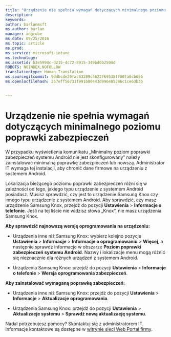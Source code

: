 ```yaml
---
title: "Urządzenie nie spełnia wymagań dotyczących minimalnego poziomu poprawki zabezpieczeń | Microsoft Intune"
description: 
keywords: 
author: barlanmsft
ms.author: barlan
manager: angrobe
ms.date: 09/25/2016
ms.topic: article
ms.prod: 
ms.service: microsoft-intune
ms.technology: 
ms.assetid: b3e5994c-d215-4c72-8915-349bd0b2504d
ROBOTS: NOINDEX,NOFOLLOW
translationtype: Human Translation
ms.sourcegitcommit: 9ddbcde20fac83289c4622f69538ff00fa0cb65b
ms.openlocfilehash: 257eff56731f991b80443d996485286c1ce63b3b


---
```


# <a name="your-device-does-not-meet-the-minimum-security-patch"></a>Urządzenie nie spełnia wymagań dotyczących minimalnego poziomu poprawki zabezpieczeń

W przypadku wyświetlenia komunikatu „Minimalny poziom poprawki zabezpieczeń systemu Android nie jest skonfigurowany” należy zainstalować minimalną poprawkę zabezpieczeń lub nowszą. Administrator IT wymaga tej instalacji, aby chronić dane firmowe na urządzeniu z systemem Android.

Lokalizacja bieżącego poziomu poprawki zabezpieczeń różni się w zależności od tego, jakiego typu urządzenie z systemem Android posiadasz. Musisz sprawdzić, czy jest to urządzenie Samsung Knox czy innego typu urządzenie z systemem Android. Aby sprawdzić, czy masz urządzenie Samsung Knox, przejdź do pozycji **Ustawienia** > **Informacje o telefonie**. Jeśli na tej liście nie widzisz słowa „Knox”, nie masz urządzenia Samsung Knox.

**Aby sprawdzić najnowszą wersję oprogramowania na urządzeniu:**

- Urządzenia inne niż Samsung Knox: wybierz kolejno pozycje **Ustawienia** > **Informacje** > **Informacje o oprogramowaniu** > **Więcej**, a następnie sprawdź informacje w obszarze **Poziom poprawki zabezpieczeń systemu Android**. Nazwy i lokalizacje menu mogą różnić się nieznacznie dla różnych urządzeń z systemem Android.

- Urządzenia Samsung Knox: przejdź do pozycji **Ustawienia** > **Informacje o telefonie** > **Wersja oprogramowania zabezpieczeń**.

**Aby zainstalować wymaganą poprawkę zabezpieczeń:**

- Urządzenia inne niż Samsung Knox: przejdź do pozycji **Ustawienia** > **Informacje** > **Aktualizacje oprogramowania**.

- Urządzenia Samsung Knox: przejdź do pozycji **Ustawienia** > **Aktualizacje systemu** > **Sprawdź nową aktualizację systemu**.

Nadal potrzebujesz pomocy? Skontaktuj się z administratorem IT. Informacje kontaktowe są dostępne w [witrynie sieci Web Portal firmy](http://portal.manage.microsoft.com).



<!--HONumber=Nov16_HO1-->


